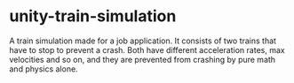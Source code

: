 # unity-train-simulation
 A train simulation made for a job application. It consists of two trains that have to stop to prevent a crash. Both have different acceleration rates, max velocities and so on, and they are prevented from crashing by pure math and physics alone.
